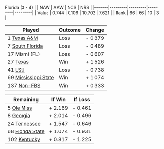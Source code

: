 Florida (3 - 4)
|       |   NAW   |   AAW   |   NCS   |   NRS   |
|-------|---------|---------|---------|---------|
| Value |   0.744 |   0.106 |  10.702 |   7.621 |
| Rank  |      66 |      66 |      10 |       3 |

| Played                    | Outcome    |  Change  |
|---------------------------|------------|----------|
|   1 [Texas A&M             ](TexasAM.md)| Loss       | -  0.379 |
|   7 [South Florida         ](SouthFlorida.md)| Loss       | -  0.489 |
|  17 [Miami (FL)            ](MiamiFL.md)| Loss       | -  0.607 |
|  27 [Texas                 ](Texas.md)| Win        | +  1.526 |
|  41 [LSU                   ](LSU.md)| Loss       | -  0.738 |
|  69 [Mississippi State     ](MississippiState.md)| Win        | +  1.074 |
| 137 [Non-FBS               ](NonFBS.md)| Win        | +  0.333 |

| Remaining                 |  If Win  |  If Loss |
|---------------------------|----------|----------|
|   5 [Ole Miss              ](OleMiss.md)| +  2.169 | -  0.461 |
|   8 [Georgia               ](Georgia.md)| +  2.014 | -  0.496 |
|  24 [Tennessee             ](Tennessee.md)| +  1.547 | -  0.646 |
|  68 [Florida State         ](FloridaState.md)| +  1.074 | -  0.931 |
| 102 [Kentucky              ](Kentucky.md)| +  0.817 | -  1.225 |

